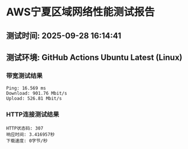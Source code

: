 # AWS宁夏区域网络性能测试报告
## 测试时间: 2025-09-28 16:14:41
## 测试环境: GitHub Actions Ubuntu Latest (Linux)

### 带宽测试结果
```
Ping: 16.569 ms
Download: 901.76 Mbit/s
Upload: 526.81 Mbit/s
```

### HTTP连接测试结果
```
HTTP状态码: 307
响应时间: 3.416957秒
下载速度: 0字节/秒
```


